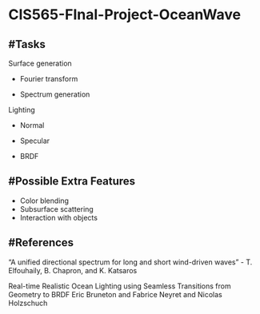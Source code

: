 CIS565-FInal-Project-OceanWave
==============================
#Tasks
------------------------------
Surface generation

* Fourier transform

* Spectrum generation

Lighting

* Normal

* Specular

* BRDF

#Possible Extra Features
------------------------------
* Color blending
* Subsurface scattering
* Interaction with objects

#References
------------------------------
“A unified directional spectrum for long and short wind-driven waves” - T. Elfouhaily, B. Chapron, and K. Katsaros 

Real-time Realistic Ocean Lighting using Seamless Transitions from Geometry to BRDF
Eric Bruneton and Fabrice Neyret and Nicolas Holzschuch


